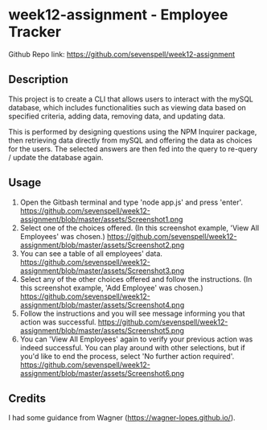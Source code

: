 # week12-assignment - Employee Tracker

Github Repo link:
https://github.com/sevenspell/week12-assignment


## Description 

This project is to create a CLI that allows users to interact with the mySQL database, which includes functionalities such as viewing data based on specified criteria, adding data, removing data, and updating data. 

This is performed by designing questions using the NPM Inquirer package, then retrieving data directly from mySQL and offering the data as choices for the users. The selected answers are then fed into the query to re-query / update the database again.

## Usage 

1. Open the Gitbash terminal and type 'node app.js' and press 'enter'.
https://github.com/sevenspell/week12-assignment/blob/master/assets/Screenshot1.png
2. Select one of the choices offered. (In this screenshot example, 'View All Employees' was chosen.)
https://github.com/sevenspell/week12-assignment/blob/master/assets/Screenshot2.png
3. You can see a table of all employees' data.
https://github.com/sevenspell/week12-assignment/blob/master/assets/Screenshot3.png
4. Select any of the other choices offered and follow the instructions. (In this screenshot example, 'Add Employee' was chosen.)
https://github.com/sevenspell/week12-assignment/blob/master/assets/Screenshot4.png
5. Follow the instructions and you will see message informing you that action was successful.
https://github.com/sevenspell/week12-assignment/blob/master/assets/Screenshot5.png
6. You can 'View All Employees' again to verify your previous action was indeed successful. You can play around with other selections, but if you'd like to end the process, select 'No further action required'.
https://github.com/sevenspell/week12-assignment/blob/master/assets/Screenshot6.png


## Credits
I had some guidance from Wagner (https://wagner-lopes.github.io/).